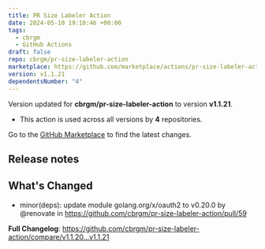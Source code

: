 ```yaml
---
title: PR Size Labeler Action
date: 2024-05-10 19:10:46 +00:00
tags:
  - cbrgm
  - GitHub Actions
draft: false
repo: cbrgm/pr-size-labeler-action
marketplace: https://github.com/marketplace/actions/pr-size-labeler-action
version: v1.1.21
dependentsNumber: "4"
---
```



Version updated for **cbrgm/pr-size-labeler-action** to version **v1.1.21**.
- This action is used across all versions by **4** repositories.

Go to the [GitHub Marketplace](https://github.com/marketplace/actions/pr-size-labeler-action) to find the latest changes.

## Release notes

## What's Changed
* minor(deps): update module golang.org/x/oauth2 to v0.20.0 by @renovate in https://github.com/cbrgm/pr-size-labeler-action/pull/59


**Full Changelog**: https://github.com/cbrgm/pr-size-labeler-action/compare/v1.1.20...v1.1.21
